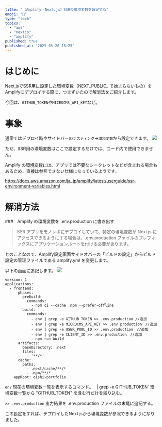 ```yaml
---
title: "【Amplify・Next.js】SSRの環境変数を設定する"
emoji: "💬"
type: "tech"
topics:
  - "aws"
  - "nextjs"
  - "amplify"
published: true
published_at: "2025-08-20 18:25"
---
```

# はじめに
Next.jsでSSR用に設定した環境変数（NEXT_PUBLIC_ で始まらないもの）をAmplifyにデプロイする際に、つまずいたので解消法をご紹介します。

今回は、`GITHUB_TOKEN`や`MICROCMS_API_KEY`など。

# 事象
通常ではデプロイ時やサイドバーの`ホスティング`→`環境変数`から設定できます。
![](https://storage.googleapis.com/zenn-user-upload/8b1c93cad1de-20250820.png)

ただ、SSR用の環境変数はここで設定するだけでは、コード内で使用できません。

Amplify の環境変数には、アプリでは不要なシークレットなどが含まれる場合もあるため、直接は参照できない仕様になっているようです。

https://docs.aws.amazon.com/ja_jp/amplify/latest/userguide/ssr-environment-variables.html

# 解消方法
###　Amplify の環境変数を .env.production に書き出す
>SSR アプリをモノレポにデプロイしていて、特定の環境変数が Next.js にアクセスできるようにする場合は、.env.production ファイルのプレフィックスにアプリケーションルートを付ける必要があります。

とのことなので、Amplify設定画面サイドオバーの「ビルドの設定」からビルド設定の管理ファイルである amplify.yml を変更します。

以下の画面に追記します。
![](https://storage.googleapis.com/zenn-user-upload/234186e50ee4-20250820.png)

```
version: 1
applications:
  - frontend:
      phases:
        preBuild:
          commands:
            - npm ci --cache .npm --prefer-offline
        build:
          commands:
            - env | grep -e GITHUB_TOKEN >> .env.production //追加
            - env | grep -e MICROCMS_API_KEY >> .env.production　//追加
            - env | grep -e USER_POOL_ID >> .env.production　//追加
            - env | grep -e CLIENT_ID >> .env.production　//追加
            - npm run build
      artifacts:
        baseDirectory: .next
        files:
          - '**/*'
      cache:
        paths:
          - .next/cache/**/*
          - .npm/**/*
    appRoot: oishi-portfolio

```

`env`
現在の環境変数一覧を表示するコマンド。
`
`| grep -e GITHUB_TOKEN`
環境変数一覧から "GITHUB_TOKEN" を含む行だけを絞り込む。

`>> .env.production`
出力結果を .env.production ファイルの末尾に追記する。


この設定をすれば、デプロイしたNext.jsから環境変数が参照できるようになりました。